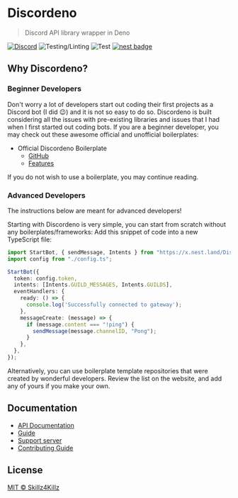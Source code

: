 # Discordeno

> Discord API library wrapper in Deno

[![Discord](https://img.shields.io/discord/223909216866402304?color=7289da&logo=discord&logoColor=dark)](https://discord.gg/J4NqJ72)
![Testing/Linting](https://github.com/Skillz4Killz/Discordeno/workflows/Testing/Linting/badge.svg)
![Test](https://github.com/Skillz4Killz/Discordeno/workflows/Test/badge.svg)
[![nest badge](https://nest.land/badge.svg)](https://nest.land/package/Discordeno)

## Why Discordeno?

### Beginner Developers

Don't worry a lot of developers start out coding their first projects as a Discord bot (I did 😉) and it is not so easy to do so. Discordeno is built considering all the issues with pre-existing libraries and issues that I had when I first started out coding bots. 
If you are a beginner developer, you may check out these awesome official and unofficial boilerplates:

- Official Discordeno Boilerplate
  - [GitHub](https://github.com/Skillz4Killz/Discordeno-bot-template)
  - [Features](https://github.com/Skillz4Killz/Discordeno-bot-template#features)

If you do not wish to use a boilerplate, you may continue reading.

### Advanced Developers

The instructions below are meant for advanced developers!

Starting with Discordeno is very simple, you can start from scratch without any boilerplates/frameworks: Add this snippet of code into a new TypeScript file:

```typescript
import StartBot, { sendMessage, Intents } from "https://x.nest.land/Discordeno@9.0.15/mod.ts";
import config from "./config.ts";

StartBot({
  token: config.token,
  intents: [Intents.GUILD_MESSAGES, Intents.GUILDS],
  eventHandlers: {
    ready: () => {
      console.log('Successfully connected to gateway');
    },
    messageCreate: (message) => {
      if (message.content === "!ping") {
        sendMessage(message.channelID, "Pong");
      }
    },
  },
});
```

Alternatively, you can use boilerplate template repositories that were created by wonderful developers. Review the list on the website, and add any of yours if you make your own.

## Documentation

- [API Documentation](https://doc.deno.land/https/deno.land/x/discordeno/mod.ts)
- [Guide](https://discordeno.netlify.com)
- [Support server](https://discord.gg/J4NqJ72)
- [Contributing Guide](https://github.com/Skillz4Killz/Discordeno/blob/master/.github/CONTRIBUTING.md)

## License

[MIT © Skillz4Killz](https://github.com/Skillz4Killz/Discordeno/blob/master/LICENSE)
